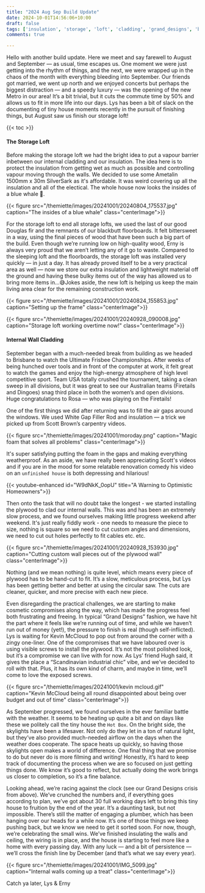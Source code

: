 ```yaml
---
title: "2024 Aug Sep Build Update"
date: 2024-10-01T14:56:06+10:00
draft: false
tags: ['insulation', 'storage', 'loft', 'cladding', 'grand_designs', 'build_update']
comments: true

---
```


Hello with another build update. Here we meet and say farewell to August and September — as usual, time escapes us. One moment we were just getting into the rhythm of things, and the next, we were wrapped up in the chaos of the month with everything bleeding into September. Our friends got married, we went up north and we enjoyed concerts but perhaps the biggest distraction — and a speedy luxury — was the opening of the new Metro in our area! It’s a bit trivial, but it cuts the commute time by 50% and allows us to fit in more life into our days. Lys has been a bit of slack on the documenting of tiny house moments recently in the pursuit of finishing things, but August saw us finish our storage loft!

{{< toc >}}

#### The Storage Loft
Before making the storage loft we had the bright idea to put a vapour barrier inbetween our internal cladding and our insulation. The idea here is to protect the insulation from getting wet as much as possible and controlling vapour moving through the walls. We decided to use some Ametalin 1500mm x 30m SilverSark as it's affordable. It was weird covering up all the insulation and all of the electical. The whole house now looks the insides of a blue whale 🐋. 

{{< figure src="/themiette/images/20241001/20240804_175537.jpg" caption="The insides of a blue whale" class="centerImage">}}

For the storage loft to end all storage lofts, we used the last of our good Douglas fir and the remnants of our blackbutt floorboards. It felt bittersweet in a way, using the final pieces of wood that have been such a big part of the build. Even though we’re running low on high-quality wood, Erny is always very proud that we aren’t letting any of it go to waste. Compared to the sleeping loft and the floorboards, the storage loft was installed very quickly — in just a day. It has already proved itself to be a very practical area as well — now we store our extra insulation and lightweight material off the ground and having these bulky items out of the way has allowed us to bring more items in…😅Jokes aside, the new loft is helping us keep the main living area clear for the remaining construction work.

{{< figure src="/themiette/images/20241001/20240824_155853.jpg" caption="Setting up the frame" class="centerImage">}}

{{< figure src="/themiette/images/20241001/20240928_090008.jpg" caption="Storage loft working overtime now!" class="centerImage">}}

#### Internal Wall Cladding
September began with a much-needed break from building as we headed to Brisbane to watch the Ultimate Frisbee Championships. After weeks of being hunched over tools and in front of the computer at work, it felt great to watch the games and enjoy the high-energy atmosphere of high level competitive sport. Team USA totally crushed the tournament, taking a clean sweep in all divisions, but it was great to see our Australian teams (Firetails and Dingoes) snag third place in both the women’s and open divisions. Huge congratulations to Rosa — who was playing on the Firetails!

One of the first things we did after returning was to fill the air gaps around the windows. We used White Gap Filler Rod and insulation — a trick we picked up from Scott Brown’s carpentry videos. 

{{< figure src="/themiette/images/20241001/moroday.png" caption="Magic foam that solves all problems" class="centerImage">}}

It's super satisfying putting the foam in the gaps and making everything weatherproof. As an aside, we have really been appreciating Scott's videos and if you are in the mood for some relatable renovation comedy his video on an `unfinished house` is both depressing and hilarious!

{{< youtube-enhanced id="W9dNkK_0opU" title="A Warning to Optimistic Homeowners">}}

Then onto the task that will no doubt take the longest -  we started installing the plywood to clad our internal walls. This was and has been an extremely slow process, and we found ourselves making little progress weekend after weekend. It's just really fiddly work - one needs to measure the piece to size, nothing is square so we need to cut custom angles and dimensions, we need to cut out holes perfectly to fit cables etc. etc. 

{{< figure src="/themiette/images/20241001/20240928_153930.jpg" caption="Cutting custom wall pieces out of the plywood wall" class="centerImage">}}


Nothing (and we mean nothing)  is quite level, which means every piece of plywood has to be hand-cut to fit. It’s a slow, meticulous process, but Lys has been getting better and better at using the circular saw. The cuts are cleaner, quicker, and more precise with each new piece.

Even disregarding the practical challenges, we are starting to make cosmetic compromises along the way, which has made the progress feel both frustrating and freeing. In typical “Grand Designs” fashion, we have hit the part where it feels like we’re running out of time, and while we haven’t run out of money (yet!), the pressure to finish is real (though self-inflicted). Lys is waiting for Kevin McCloud to pop out from around the corner with a zingy one-liner. One of the compromises that we have laboured over is using visible screws to install the plywood. It’s not the most polished look, but it’s a compromise we can live with for now. As Lys’ friend Hugh said, it gives the place a “Scandinavian industrial chic” vibe, and we’ve decided to roll with that. Plus, it has its own kind of charm, and maybe in time, we’ll come to love the exposed screws. 

{{< figure src="/themiette/images/20241001/kevin mcloud.gif" caption="Kevin McCloud being all round disappointed about being over budget and out of time" class="centerImage">}}

As September progressed, we found ourselves in the ever familiar battle with the weather. It seems to be heating up quite a bit and on days like these we politely call the tiny house the `Hot Box`. On the bright side, the skylights have been a lifesaver. Not only do they let in a ton of natural light, but they’ve also provided much-needed airflow on the days when the weather does cooperate. The space heats up quickly, so having those skylights open makes a world of difference. One final thing that we promise to do but never do is more filming and writing! Honestly, it’s hard to keep track of documenting the process when we are so focused on just getting things done. We know it’s good to reflect, but actually doing the work brings us closer to completion, so it’s a fine balance.

Looking ahead, we’re racing against the clock (see our Grand Designs crisis from above). We’ve crunched the numbers and, if everything goes according to plan, we’ve got about 30 full working days left to bring this tiny house to fruition by the end of the year. It’s a daunting task, but not impossible. There’s still the matter of engaging a plumber, which has been hanging over our heads for a while now. It’s one of those things we keep pushing back, but we know we need to get it sorted soon. For now, though, we’re celebrating the small wins. We’ve finished insulating the walls and ceiling, the wiring is in place, and the house is starting to feel more like a home with every passing day. With any luck — and a bit of persistence — we’ll cross the finish line by December (and that’s what we say every year).

{{< figure src="/themiette/images/20241001/IMG_5099.jpg" caption="Internal walls coming up a treat" class="centerImage">}}

Catch ya later,
Lys & Erny

